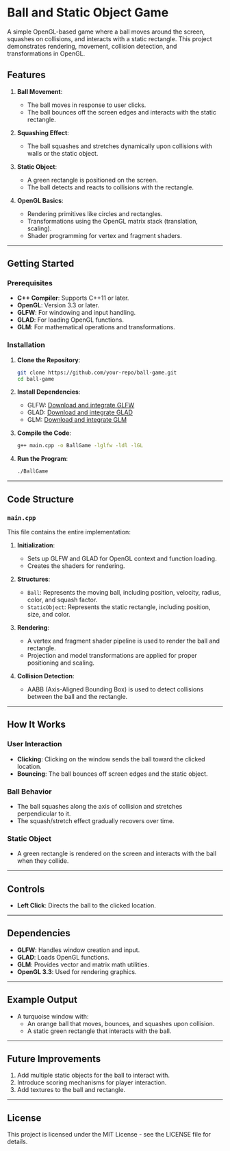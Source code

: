 
# Ball and Static Object Game

A simple OpenGL-based game where a ball moves around the screen, squashes on collisions, and interacts with a static rectangle. This project demonstrates rendering, movement, collision detection, and transformations in OpenGL.

## Features

1. **Ball Movement**:
   - The ball moves in response to user clicks.
   - The ball bounces off the screen edges and interacts with the static rectangle.

2. **Squashing Effect**:
   - The ball squashes and stretches dynamically upon collisions with walls or the static object.

3. **Static Object**:
   - A green rectangle is positioned on the screen.
   - The ball detects and reacts to collisions with the rectangle.

4. **OpenGL Basics**:
   - Rendering primitives like circles and rectangles.
   - Transformations using the OpenGL matrix stack (translation, scaling).
   - Shader programming for vertex and fragment shaders.

---

## Getting Started

### Prerequisites

- **C++ Compiler**: Supports C++11 or later.
- **OpenGL**: Version 3.3 or later.
- **GLFW**: For windowing and input handling.
- **GLAD**: For loading OpenGL functions.
- **GLM**: For mathematical operations and transformations.

### Installation

1. **Clone the Repository**:
   ```bash
   git clone https://github.com/your-repo/ball-game.git
   cd ball-game
   ```

2. **Install Dependencies**:
   - GLFW: [Download and integrate GLFW](https://www.glfw.org/)
   - GLAD: [Download and integrate GLAD](https://glad.dav1d.de/)
   - GLM: [Download and integrate GLM](https://github.com/g-truc/glm)

3. **Compile the Code**:
   ```bash
   g++ main.cpp -o BallGame -lglfw -ldl -lGL
   ```

4. **Run the Program**:
   ```bash
   ./BallGame
   ```

---

## Code Structure

### `main.cpp`
This file contains the entire implementation:
1. **Initialization**:
   - Sets up GLFW and GLAD for OpenGL context and function loading.
   - Creates the shaders for rendering.

2. **Structures**:
   - `Ball`: Represents the moving ball, including position, velocity, radius, color, and squash factor.
   - `StaticObject`: Represents the static rectangle, including position, size, and color.

3. **Rendering**:
   - A vertex and fragment shader pipeline is used to render the ball and rectangle.
   - Projection and model transformations are applied for proper positioning and scaling.

4. **Collision Detection**:
   - AABB (Axis-Aligned Bounding Box) is used to detect collisions between the ball and the rectangle.

---

## How It Works

### User Interaction
- **Clicking**: Clicking on the window sends the ball toward the clicked location.
- **Bouncing**: The ball bounces off screen edges and the static object.

### Ball Behavior
- The ball squashes along the axis of collision and stretches perpendicular to it.
- The squash/stretch effect gradually recovers over time.

### Static Object
- A green rectangle is rendered on the screen and interacts with the ball when they collide.

---

## Controls

- **Left Click**: Directs the ball to the clicked location.

---

## Dependencies

- **GLFW**: Handles window creation and input.
- **GLAD**: Loads OpenGL functions.
- **GLM**: Provides vector and matrix math utilities.
- **OpenGL 3.3**: Used for rendering graphics.

---

## Example Output

- A turquoise window with:
  - An orange ball that moves, bounces, and squashes upon collision.
  - A static green rectangle that interacts with the ball.

---

## Future Improvements

1. Add multiple static objects for the ball to interact with.
2. Introduce scoring mechanisms for player interaction.
3. Add textures to the ball and rectangle.

---

## License

This project is licensed under the MIT License - see the LICENSE file for details.
